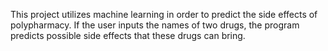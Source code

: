 This project utilizes machine learning in order to predict the side effects of polypharmacy. If the user inputs the names of two drugs, the program predicts possible side effects that these drugs can bring.
